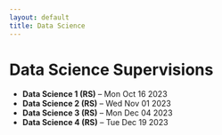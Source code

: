 ```yaml
---
layout: default
title: Data Science
---
```


# Data Science Supervisions

- **Data Science 1 (RS)** – Mon Oct 16 2023  
- **Data Science 2 (RS)** – Wed Nov 01 2023  
- **Data Science 3 (RS)** – Mon Dec 04 2023  
- **Data Science 4 (RS)** – Tue Dec 19 2023
